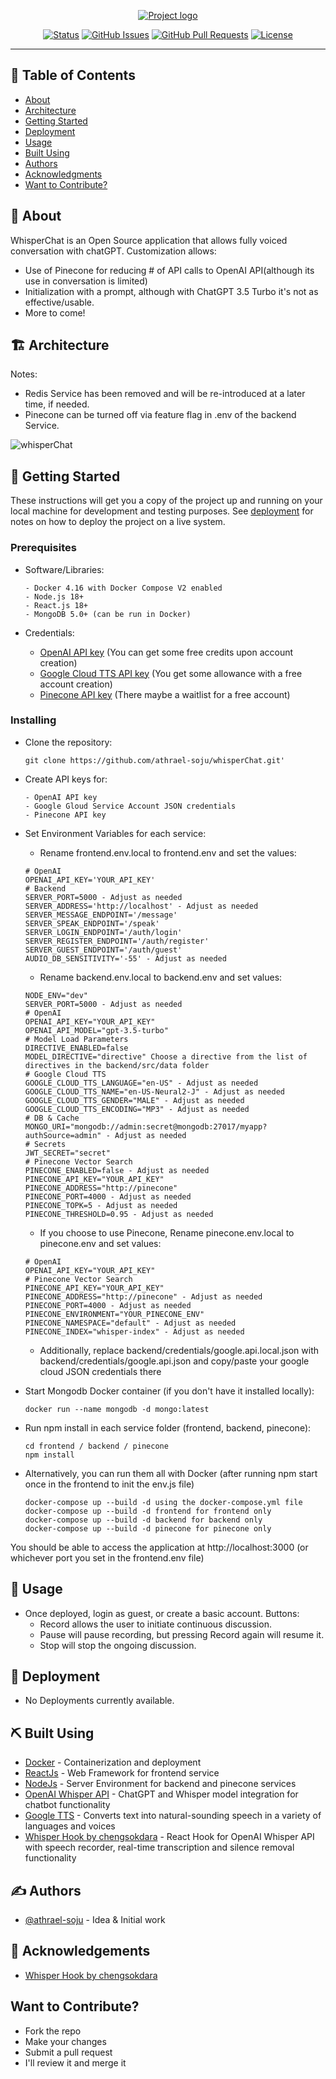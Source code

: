 <p align="center">
  <a href="https://youtu.be/sKZhZ-gwTqY" rel="noopener">
 <img src="https://github.com/athrael-soju/whisperChat/blob/main/Landing-s.png" alt="Project logo"></a> 
</p>
<div align="center">

[![Status](https://img.shields.io/badge/status-active-success.svg)]()
[![GitHub Issues](https://img.shields.io/github/issues/athrael-soju/whisperChat)](https://github.com/athrael-soju/whisperChat/issues)
[![GitHub Pull Requests](https://img.shields.io/github/issues-pr/athrael-soju/whisperChat)](https://img.shields.io/github/issues-pr/athrael-soju/whisperChat)
[![License](https://img.shields.io/badge/license-MIT-blue.svg)](/LICENSE)

</div>

---

## 📝 Table of Contents

- [About](#about)
- [Architecture](#architecture)
- [Getting Started](#getting_started)
- [Deployment](#deployment)
- [Usage](#usage)
- [Built Using](#built_using)
- [Authors](#authors)
- [Acknowledgments](#acknowledgement)
- [Want to Contribute?](#contribute)

## 🧐 About <a name = "about"></a>

WhisperChat is an Open Source application that allows fully voiced conversation with chatGPT. Customization allows:

- Use of Pinecone for reducing # of API calls to OpenAI API(although its use in conversation is limited)
- Initialization with a prompt, although with ChatGPT 3.5 Turbo it's not as effective/usable.
- More to come!

## 🏗️ Architecture <a name = "architecture"></a>
Notes: 
- Redis Service has been removed and will be re-introduced at a later time, if needed.
- Pinecone can be turned off via feature flag in .env of the backend Service.

![whisperChat](https://github.com/athrael-soju/whisperChat/assets/25455658/becbb819-bd4c-4529-88f5-e390a280cabd)

## 🏁 Getting Started <a name = "getting_started"></a>

These instructions will get you a copy of the project up and running on your local machine for development and testing purposes. See [deployment](#deployment) for notes on how to deploy the project on a live system.

### Prerequisites

- Software/Libraries:

  ```
  - Docker 4.16 with Docker Compose V2 enabled
  - Node.js 18+
  - React.js 18+
  - MongoDB 5.0+ (can be run in Docker)
  ```

- Credentials:
  - [OpenAI API key](https://platform.openai.com/account/api-keys) (You can get some free credits upon account creation)
  - [Google Cloud TTS API key](https://cloud.google.com/text-to-speech) (You get some allowance with a free account creation)
  - [Pinecone API key](https://www.pinecone.io/) (There maybe a waitlist for a free account)

### Installing

- Clone the repository:
  ```
  git clone https://github.com/athrael-soju/whisperChat.git'
  ```
- Create API keys for:

  ```
  - OpenAI API key
  - Google Gloud Service Account JSON credentials
  - Pinecone API key
  ```

- Set Environment Variables for each service:

  - Rename frontend\.env.local to frontend\.env and set the values:

  ```
  # OpenAI
  OPENAI_API_KEY='YOUR_API_KEY'
  # Backend
  SERVER_PORT=5000 - Adjust as needed
  SERVER_ADDRESS='http://localhost' - Adjust as needed
  SERVER_MESSAGE_ENDPOINT='/message'
  SERVER_SPEAK_ENDPOINT='/speak'
  SERVER_LOGIN_ENDPOINT='/auth/login'
  SERVER_REGISTER_ENDPOINT='/auth/register'
  SERVER_GUEST_ENDPOINT='/auth/guest'
  AUDIO_DB_SENSITIVITY='-55' - Adjust as needed
  ```

  - Rename backend\.env.local to backend\.env and set values:

  ```
  NODE_ENV="dev"
  SERVER_PORT=5000 - Adjust as needed
  # OpenAI
  OPENAI_API_KEY="YOUR_API_KEY"
  OPENAI_API_MODEL="gpt-3.5-turbo"
  # Model Load Parameters
  DIRECTIVE_ENABLED=false
  MODEL_DIRECTIVE="directive" Choose a directive from the list of directives in the backend/src/data folder
  # Google Cloud TTS
  GOOGLE_CLOUD_TTS_LANGUAGE="en-US" - Adjust as needed
  GOOGLE_CLOUD_TTS_NAME="en-US-Neural2-J" - Adjust as needed
  GOOGLE_CLOUD_TTS_GENDER="MALE" - Adjust as needed
  GOOGLE_CLOUD_TTS_ENCODING="MP3" - Adjust as needed
  # DB & Cache
  MONGO_URI="mongodb://admin:secret@mongodb:27017/myapp?authSource=admin" - Adjust as needed
  # Secrets
  JWT_SECRET="secret"
  # Pinecone Vector Search
  PINECONE_ENABLED=false - Adjust as needed
  PINECONE_API_KEY="YOUR_API_KEY"
  PINECONE_ADDRESS="http://pinecone"
  PINECONE_PORT=4000 - Adjust as needed
  PINECONE_TOPK=5 - Adjust as needed
  PINECONE_THRESHOLD=0.95 - Adjust as needed
  ```

  - If you choose to use Pinecone, Rename pinecone\.env.local to pinecone\.env and set values:

  ```
  # OpenAI
  OPENAI_API_KEY="YOUR_API_KEY"
  # Pinecone Vector Search
  PINECONE_API_KEY="YOUR_API_KEY"
  PINECONE_ADDRESS="http://pinecone" - Adjust as needed
  PINECONE_PORT=4000 - Adjust as needed
  PINECONE_ENVIRONMENT="YOUR_PINECONE_ENV"
  PINECONE_NAMESPACE="default" - Adjust as needed
  PINECONE_INDEX="whisper-index" - Adjust as needed
  ```

  - Additionally, replace backend/credentials/google.api.local.json with backend/credentials/google.api.json and copy/paste your google cloud JSON credentials there

- Start Mongodb Docker container (if you don't have it installed locally):

  ```
  docker run --name mongodb -d mongo:latest
  ```

- Run npm install in each service folder (frontend, backend, pinecone):

  ```
  cd frontend / backend / pinecone
  npm install
  ```

- Alternatively, you can run them all with Docker (after running npm start once in the frontend to init the env.js file)

  ```
  docker-compose up --build -d using the docker-compose.yml file
  docker-compose up --build -d frontend for frontend only
  docker-compose up --build -d backend for backend only
  docker-compose up --build -d pinecone for pinecone only
  ```

You should be able to access the application at http://localhost:3000 (or whichever port you set in the frontend\.env file)

## 🎈 Usage <a name="usage"></a>

- Once deployed, login as guest, or create a basic account.
  Buttons: 
  - Record allows the user to initiate continuous discussion.
  - Pause will pause recording, but pressing Record again will resume it.
  - Stop will stop the ongoing discussion.

## 🚀 Deployment <a name = "deployment"></a>

- No Deployments currently available.

## ⛏️ Built Using <a name = "built_using"></a>

- [Docker](https://www.docker.com/) - Containerization and deployment
- [ReactJs](https://react.dev/) - Web Framework for frontend service
- [NodeJs](https://nodejs.org/en/) - Server Environment for backend and pinecone services
- [OpenAI Whisper API](https://openai.com/blog/introducing-chatgpt-and-whisper-apis) - ChatGPT and Whisper model integration for chatbot functionality
- [Google TTS](https://cloud.google.com/text-to-speech/) - Converts text into natural-sounding speech in a variety of languages and voices
- [Whisper Hook by chengsokdara](https://github.com/chengsokdara/use-whisper) - React Hook for OpenAI Whisper API with speech recorder, real-time transcription and silence removal functionality

## ✍️ Authors <a name = "authors"></a>

- [@athrael-soju](https://github.com/athrael-soju) - Idea & Initial work

## 🎉 Acknowledgements <a name = "acknowledgement"></a>

- [Whisper Hook by chengsokdara](https://github.com/chengsokdara/use-whisper)

## Want to Contribute? <a name = "contribute"></a>

- Fork the repo
- Make your changes
- Submit a pull request
- I'll review it and merge it
